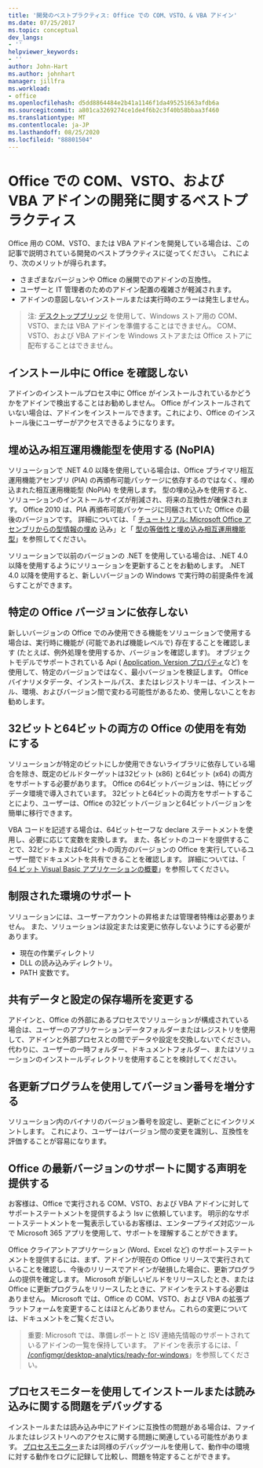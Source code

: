 ```yaml
---
title: '開発のベストプラクティス: Office での COM、VSTO、& VBA アドイン'
ms.date: 07/25/2017
ms.topic: conceptual
dev_langs:
- ''
helpviewer_keywords:
- ''
author: John-Hart
ms.author: johnhart
manager: jillfra
ms.workload:
- office
ms.openlocfilehash: d5dd8864484e2b41a1146f1da495251663afdb6a
ms.sourcegitcommit: a801ca3269274ce1de4f6b2c3f40b58bbaa3f460
ms.translationtype: MT
ms.contentlocale: ja-JP
ms.lasthandoff: 08/25/2020
ms.locfileid: "88801504"
---
```

# <a name="development-best-practices-for-com-vsto-and-vba-add-ins-in-office"></a>Office での COM、VSTO、および VBA アドインの開発に関するベストプラクティス
  Office 用の COM、VSTO、または VBA アドインを開発している場合は、この記事で説明されている開発のベストプラクティスに従ってください。   これにより、次のメリットが得られます。

- さまざまなバージョンや Office の展開でのアドインの互換性。
- ユーザーと IT 管理者のためのアドイン配置の複雑さが軽減されます。
- アドインの意図しないインストールまたは実行時のエラーは発生しません。

>注: [デスクトップブリッジ](/windows/uwp/porting/desktop-to-uwp-root) を使用して、Windows ストア用の COM、VSTO、または VBA アドインを準備することはできません。 COM、VSTO、および VBA アドインを Windows ストアまたは Office ストアに配布することはできません。

## <a name="do-not-check-for-office-during-installation"></a>インストール中に Office を確認しない
 アドインのインストールプロセス中に Office がインストールされているかどうかをアドインで検出することはお勧めしません。 Office がインストールされていない場合は、アドインをインストールできます。これにより、Office のインストール後にユーザーがアクセスできるようになります。

## <a name="use-embedded-interop-types-nopia"></a>埋め込み相互運用機能型を使用する (NoPIA)
ソリューションで .NET 4.0 以降を使用している場合は、Office プライマリ相互運用機能アセンブリ (PIA) の再頒布可能パッケージに依存するのではなく、埋め込まれた相互運用機能型 (NoPIA) を使用します。 型の埋め込みを使用すると、ソリューションのインストールサイズが削減され、将来の互換性が確保されます。 Office 2010 は、PIA 再頒布可能パッケージに同梱されていた Office の最後のバージョンです。 詳細については、「 [チュートリアル: Microsoft Office アセンブリからの型情報の埋め](https://msdn.microsoft.com/library/ee317478.aspx) 込み」と「 [型の等価性と埋め込み相互運用機能型](/windows/uwp/porting/desktop-to-uwp-root)」を参照してください。

ソリューションで以前のバージョンの .NET を使用している場合は、.NET 4.0 以降を使用するようにソリューションを更新することをお勧めします。 .NET 4.0 以降を使用すると、新しいバージョンの Windows で実行時の前提条件を減らすことができます。

## <a name="avoid-depending-on-specific-office-versions"></a>特定の Office バージョンに依存しない
新しいバージョンの Office でのみ使用できる機能をソリューションで使用する場合は、実行時に機能が (可能であれば機能レベルで) 存在することを確認します (たとえば、例外処理を使用するか、バージョンを確認します)。 オブジェクトモデルでサポートされている Api ( [Application. Version プロパティ](<xref:Microsoft.Office.Interop.Excel._Application.Version%2A>)など) を使用して、特定のバージョンではなく、最小バージョンを検証します。 Office バイナリメタデータ、インストールパス、またはレジストリキーは、インストール、環境、およびバージョン間で変わる可能性があるため、使用しないことをお勧めします。

## <a name="enable-both-32-bit-and-64-bit-office-usage"></a>32ビットと64ビットの両方の Office の使用を有効にする
ソリューションが特定のビットにしか使用できないライブラリに依存している場合を除き、既定のビルドターゲットは32ビット (x86) と64ビット (x64) の両方をサポートする必要があります。 Office の64ビットバージョンは、特にビッグデータ環境で導入されています。 32ビットと64ビットの両方をサポートすることにより、ユーザーは、Office の32ビットバージョンと64ビットバージョンを簡単に移行できます。

VBA コードを記述する場合は、64ビットセーフな declare ステートメントを使用し、必要に応じて変数を変換します。 また、各ビットのコードを提供することで、32ビットまたは64ビットの両方のバージョンの Office を実行しているユーザー間でドキュメントを共有できることを確認します。 詳細については、「 [64 ビット Visual Basic アプリケーションの概要](/office/vba/Language/Concepts/Getting-Started/64-bit-visual-basic-for-applications-overview)」を参照してください。

## <a name="support-restricted-environments"></a>制限された環境のサポート
ソリューションには、ユーザーアカウントの昇格または管理者特権は必要ありません。 また、ソリューションは設定または変更に依存しないようにする必要があります。

- 現在の作業ディレクトリ
- DLL の読み込みディレクトリ。
- PATH 変数です。

## <a name="change-the-save-location-of-shared-data-and-settings"></a>共有データと設定の保存場所を変更する
アドインと、Office の外部にあるプロセスでソリューションが構成されている場合は、ユーザーのアプリケーションデータフォルダーまたはレジストリを使用して、アドインと外部プロセスとの間でデータや設定を交換しないでください。 代わりに、ユーザーの一時フォルダー、ドキュメントフォルダー、またはソリューションのインストールディレクトリを使用することを検討してください。

## <a name="increment-the-version-number-with-each-update"></a>各更新プログラムを使用してバージョン番号を増分する
ソリューション内のバイナリのバージョン番号を設定し、更新ごとにインクリメントします。 これにより、ユーザーはバージョン間の変更を識別し、互換性を評価することが容易になります。

## <a name="provide-support-statements-for-the-latest-versions-of-office"></a>Office の最新バージョンのサポートに関する声明を提供する
お客様は、Office で実行される COM、VSTO、および VBA アドインに対してサポートステートメントを提供するよう Isv に依頼しています。 明示的なサポートステートメントを一覧表示しているお客様は、エンタープライズ対応ツールで Microsoft 365 アプリを使用して、サポートを理解することができます。

Office クライアントアプリケーション (Word、Excel など) のサポートステートメントを提供するには、まず、アドインが現在の Office リリースで実行されていることを確認し、今後のリリースでアドインが破損した場合に、更新プログラムの提供を確定します。 Microsoft が新しいビルドをリリースしたとき、または Office に更新プログラムをリリースしたときに、アドインをテストする必要はありません。 Microsoft では、Office の COM、VSTO、および VBA の拡張プラットフォームを変更することはほとんどありません。これらの変更については、ドキュメントをご覧ください。

>重要: Microsoft では、準備レポートと ISV 連絡先情報のサポートされているアドインの一覧を保持しています。 アドインを表示するには、「 [/configmgr/desktop-analytics/ready-for-windows](/configmgr/desktop-analytics/ready-for-windows)」を参照してください。

## <a name="use-process-monitor-to-help-debug-installation-or-loading-issues"></a>プロセスモニターを使用してインストールまたは読み込みに関する問題をデバッグする
インストールまたは読み込み中にアドインに互換性の問題がある場合は、ファイルまたはレジストリへのアクセスに関する問題に関連している可能性があります。 [プロセスモニター](/sysinternals/downloads/procmon)または同様のデバッグツールを使用して、動作中の環境に対する動作をログに記録して比較し、問題を特定することができます。
